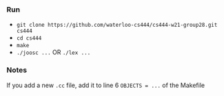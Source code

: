 ### Run
- `git clone https://github.com/waterloo-cs444/cs444-w21-group28.git cs444`
- `cd cs444`
- `make`
- `./joosc ...` OR `./lex ...`

### Notes
If you add a new `.cc` file, add it to line 6 `OBJECTS = ...` of the Makefile
